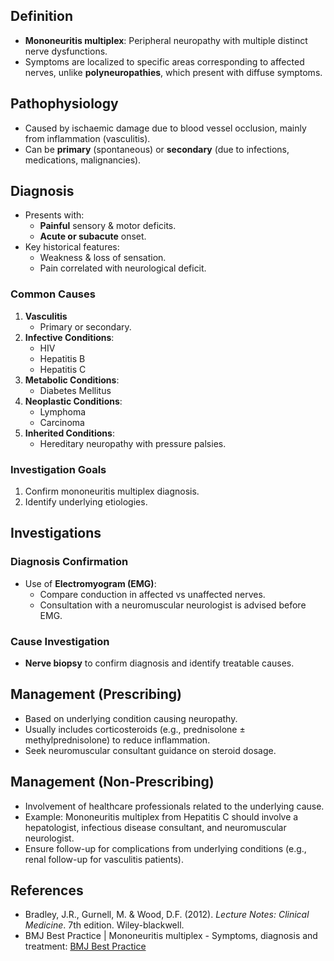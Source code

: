 ## Definition
- **Mononeuritis multiplex**: Peripheral neuropathy with multiple distinct nerve dysfunctions.
- Symptoms are localized to specific areas corresponding to affected nerves, unlike **polyneuropathies**, which present with diffuse symptoms.

## Pathophysiology
- Caused by ischaemic damage due to blood vessel occlusion, mainly from inflammation (vasculitis).
- Can be **primary** (spontaneous) or **secondary** (due to infections, medications, malignancies).

## Diagnosis
- Presents with:
  - **Painful** sensory & motor deficits.
  - **Acute or subacute** onset.
- Key historical features:
  - Weakness & loss of sensation.
  - Pain correlated with neurological deficit.

### Common Causes
1. **Vasculitis**
   - Primary or secondary.
2. **Infective Conditions**:
   - HIV
   - Hepatitis B
   - Hepatitis C
3. **Metabolic Conditions**:
   - Diabetes Mellitus
4. **Neoplastic Conditions**:
   - Lymphoma
   - Carcinoma
5. **Inherited Conditions**:
   - Hereditary neuropathy with pressure palsies.

### Investigation Goals
1. Confirm mononeuritis multiplex diagnosis.
2. Identify underlying etiologies.

## Investigations
### Diagnosis Confirmation
- Use of **Electromyogram (EMG)**:
  - Compare conduction in affected vs unaffected nerves.
  - Consultation with a neuromuscular neurologist is advised before EMG.

### Cause Investigation
- **Nerve biopsy** to confirm diagnosis and identify treatable causes.

## Management (Prescribing)
- Based on underlying condition causing neuropathy.
- Usually includes corticosteroids (e.g., prednisolone ± methylprednisolone) to reduce inflammation.
- Seek neuromuscular consultant guidance on steroid dosage.

## Management (Non-Prescribing)
- Involvement of healthcare professionals related to the underlying cause.
- Example: Mononeuritis multiplex from Hepatitis C should involve a hepatologist, infectious disease consultant, and neuromuscular neurologist.
- Ensure follow-up for complications from underlying conditions (e.g., renal follow-up for vasculitis patients).

## References
- Bradley, J.R., Gurnell, M. & Wood, D.F. (2012). *Lecture Notes: Clinical Medicine*. 7th edition. Wiley-blackwell.
- BMJ Best Practice | Mononeuritis multiplex - Symptoms, diagnosis and treatment: [BMJ Best Practice](https://bestpractice.bmj.com/topics/en-gb/799)